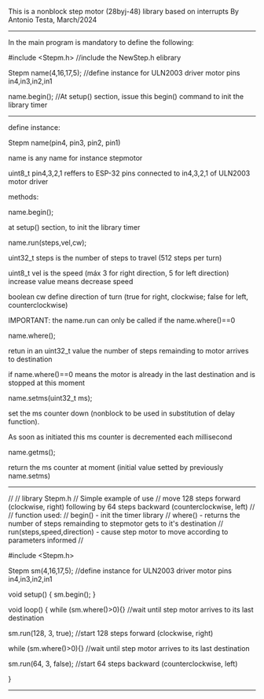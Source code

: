 This is a nonblock step motor (28byj-48) library based on interrupts
By Antonio Testa, March/2024

------------------------------------------------------------------------------
In the main program is mandatory to define the following:

#include <Stepm.h>     //include the NewStep.h elibrary                   

Stepm name(4,16,17,5); //define instance for ULN2003 driver motor pins in4,in3,in2,in1

name.begin();          //At setup() section, issue this begin() command to init the library timer

------------------------------------------------------------------------------

define instance:

Stepm name(pin4, pin3, pin2, pin1) 

name is any name for instance stepmotor

uint8_t pin4,3,2,1 reffers to ESP-32 pins connected to in4,3,2,1 of ULN2003 motor driver


methods:

name.begin();

at setup() section, to init the library timer  

name.run(steps,vel,cw);

uint32_t steps is the number of steps to travel (512 steps per turn)

uint8_t vel is the speed (máx 3 for right direction, 5 for left direction) increase value means decrease speed

boolean cw define direction of turn (true for right, clockwise; false for left, counterclockwise)

IMPORTANT: the name.run can only be called if the name.where()==0  


name.where();

retun in an uint32_t value the number of steps remainding to motor arrives to destination

if name.where()==0 means the motor is already in the last destination and is stopped at this moment


name.setms(uint32_t ms);

set the ms counter down (nonblock to be used in substitution of delay function).

As soon as initiated this ms counter is decremented each millisecond


name.getms();

return the ms counter at moment (initial value setted by previously name.setms)


------------------------------------------------------------------------------

//
// library Stepm.h
// Simple example of use
// move 128 steps forward (clockwise, right) following by 64 steps backward (counterclockwise, left)
// 
// function used:
// begin() - init the timer library
// where() - returns the number of steps remainding to stepmotor gets to it's destination
// run(steps,speed,direction) - cause step motor to move according to parameters informed
// 

#include <Stepm.h>

Stepm sm(4,16,17,5);                 //define instance for ULN2003 driver motor pins in4,in3,in2,in1

void setup()
{
  sm.begin();
}

void loop()
{
  while (sm.where()>0){}             //wait until step motor arrives to its last destination

  sm.run(128, 3, true);              //start 128 steps forward (clockwise, right) 

  while (sm.where()>0){}             //wait until step motor arrives to its last destination

  sm.run(64, 3, false);              //start 64 steps backward (counterclockwise, left) 

}

------------------------------------------------------------------------------
